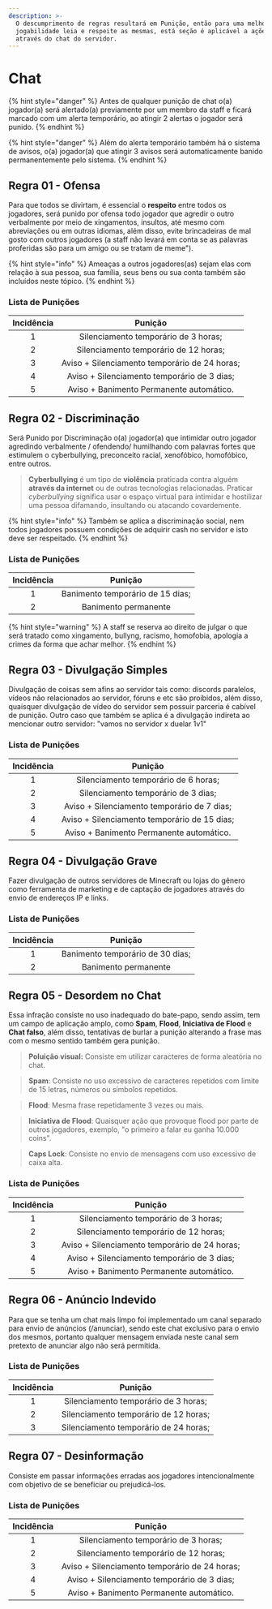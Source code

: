 ```yaml
---
description: >-
  O descumprimento de regras resultará em Punição, então para uma melhor
  jogabilidade leia e respeite as mesmas, está seção é aplicável a ações feitas
  através do chat do servidor.
---
```


# Chat



{% hint style="danger" %}
Antes de qualquer punição de chat o(a) jogador(a) será alertado(a) previamente por um membro da staff e ficará marcado com um alerta temporário, ao atingir 2 alertas o jogador será punido.
{% endhint %}

{% hint style="danger" %}
Além do alerta temporário também há o sistema de avisos, o(a) jogador(a) que atingir 3 avisos será automaticamente banido permanentemente pelo sistema.
{% endhint %}

## Regra 01 - Ofensa <a href="#01" id="01"></a>

Para que todos se divirtam, é essencial o **respeito** entre todos os jogadores, será punido por ofensa todo jogador que agredir o outro verbalmente por meio de xingamentos, insultos, até mesmo com abreviações ou em outras idiomas, além disso, evite brincadeiras de mal gosto com outros jogadores (a staff não levará em conta se as palavras proferidas são para um amigo ou se tratam de meme").

{% hint style="info" %}
Ameaças a outros jogadores(as) sejam elas com relação à sua pessoa, sua família, seus bens ou sua conta também são incluídos neste tópico.
{% endhint %}

### Lista de Punições <a href="#lista-de-punicoes" id="lista-de-punicoes"></a>

| Incidência |                    Punição                    |
| :--------: | :-------------------------------------------: |
|      1     |      Silenciamento temporário de 3 horas;     |
|      2     |     Silenciamento temporário de 12 horas;     |
|      3     | Aviso + Silenciamento temporário de 24 horas; |
|      4     |  Aviso + Silenciamento temporário de 3 dias;  |
|      5     |    Aviso + Banimento Permanente automático.   |

## Regra 02 - **Discriminação** <a href="#01" id="01"></a>

Será Punido por Discriminação o(a) jogador(a) que intimidar outro jogador agredindo verbalmente / ofendendo/ humilhando com palavras fortes que estimulem o cyberbullying, preconceito racial, xenofóbico, homofóbico, entre outros.

> **Cyberbullying** é um tipo de **violência** praticada contra alguém **através da internet** ou de outras tecnologias relacionadas. Praticar _cyberbullying_ significa usar o espaço virtual para intimidar e hostilizar uma pessoa difamando, insultando ou atacando covardemente.

{% hint style="info" %}
Também se aplica a discriminação social, nem todos jogadores possuem condições de adquirir cash no servidor e isto deve ser respeitado.
{% endhint %}

### Lista de Punições <a href="#lista-de-punicoes-1" id="lista-de-punicoes-1"></a>

| Incidência |              Punição             |
| :--------: | :------------------------------: |
|      1     | Banimento temporário de 15 dias; |
|      2     |       Banimento permanente       |

{% hint style="warning" %}
A staff se reserva ao direito de julgar o que será tratado como xingamento, bullyng, racismo, homofobia, apologia a crimes da forma que achar melhor.
{% endhint %}

## Regra 03 - **Divulgação Simples** <a href="#02" id="02"></a>

Divulgação de coisas sem afins ao servidor tais como: discords paralelos, vídeos não relacionados ao servidor, fóruns e etc são proibidos, além disso, quaisquer divulgação de vídeo do servidor sem possuir parceria é cabível de punição. Outro caso que também se aplica é a divulgação indireta ao mencionar outro servidor: "vamos no servidor x duelar 1v1"

### Lista de Punições <a href="#lista-de-punicoes" id="lista-de-punicoes"></a>

| Incidência |                    Punição                   |
| :--------: | :------------------------------------------: |
|      1     |     Silenciamento temporário de 6 horas;     |
|      2     |      Silenciamento temporário de 3 dias;     |
|      3     |  Aviso + Silenciamento temporário de 7 dias; |
|      4     | Aviso + Silenciamento temporário de 15 dias; |
|      5     |   Aviso + Banimento Permanente automático.   |

## Regra 04 - **Divulgação Grave** <a href="#02" id="02"></a>

Fazer divulgação de outros servidores de Minecraft ou lojas do gênero como ferramenta de marketing e de captação de jogadores através do envio de endereços IP e links.

### Lista de Punições <a href="#lista-de-punicoes-3" id="lista-de-punicoes-3"></a>

| Incidência |              Punição             |
| :--------: | :------------------------------: |
|      1     | Banimento temporário de 30 dias; |
|      2     |       Banimento permanente       |

## Regra 05 - **Desordem no Chat** <a href="#02" id="02"></a>

Essa infração consiste no uso inadequado do bate-papo, sendo assim, tem um campo de aplicação amplo, como **Spam**, **Flood**, **Iniciativa de Flood** e **Chat falso**, além disso, tentativas de burlar a punição alterando a frase mas com o mesmo sentido também gera punição.

> **Poluição visual:** Consiste em utilizar caracteres de forma aleatória no chat.

> **Spam**: Consiste no uso excessivo de caracteres repetidos com limite de 15 letras, números ou símbolos repetidos.

> **Flood**: Mesma frase repetidamente 3 vezes ou mais.

> **Iniciativa de Flood**: Quaisquer ação que provoque flood por parte de outros jogadores, exemplo, "o primeiro a falar eu ganha 10.000 coins".

> **Caps Lock**: Consiste no envio de mensagens com uso excessivo de caixa alta.

### Lista de Punições <a href="#lista-de-punicoes-5" id="lista-de-punicoes-5"></a>

| Incidência |                    Punição                    |
| :--------: | :-------------------------------------------: |
|      1     |      Silenciamento temporário de 3 horas;     |
|      2     |     Silenciamento temporário de 12 horas;     |
|      3     | Aviso + Silenciamento temporário de 24 horas; |
|      4     |  Aviso + Silenciamento temporário de 3 dias;  |
|      5     |    Aviso + Banimento Permanente automático.   |

## Regra 06 - **Anúncio Indevido** <a href="#02" id="02"></a>

Para que se tenha um chat mais limpo foi implementado um canal separado para envio de anúncios (/anunciar), sendo este chat exclusivo para o envio dos mesmos, portanto qualquer mensagem enviada neste canal sem pretexto de anunciar algo não será permitida.

### Lista de Punições <a href="#lista-de-punicoes-5" id="lista-de-punicoes-5"></a>



| Incidência |                Punição                |
| :--------: | :-----------------------------------: |
|      1     |  Silenciamento temporário de 3 horas; |
|      2     | Silenciamento temporário de 12 horas; |
|      3     | Silenciamento temporário de 24 horas; |

## Regra 07 - **Desinformação** <a href="#02" id="02"></a>

Consiste em passar informações erradas aos jogadores intencionalmente com objetivo de se beneficiar ou prejudicá-los.

### Lista de Punições <a href="#lista-de-punicoes-6" id="lista-de-punicoes-6"></a>

| Incidência |                    Punição                    |
| :--------: | :-------------------------------------------: |
|      1     |      Silenciamento temporário de 3 horas;     |
|      2     |     Silenciamento temporário de 12 horas;     |
|      3     | Aviso + Silenciamento temporário de 24 horas; |
|      4     |  Aviso + Silenciamento temporário de 3 dias;  |
|      5     |    Aviso + Banimento Permanente automático.   |
